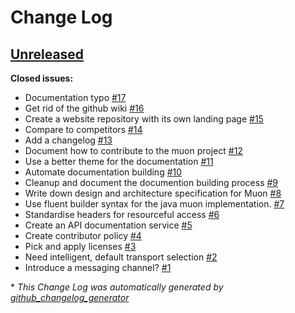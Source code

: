# Change Log

## [Unreleased](https://github.com/muoncore/documentation/tree/HEAD)

**Closed issues:**

- Documentation typo [\#17](https://github.com/muoncore/documentation/issues/17)
- Get rid of the github wiki [\#16](https://github.com/muoncore/documentation/issues/16)
- Create a website repository with its own landing page [\#15](https://github.com/muoncore/documentation/issues/15)
- Compare to competitors [\#14](https://github.com/muoncore/documentation/issues/14)
- Add a changelog [\#13](https://github.com/muoncore/documentation/issues/13)
- Document how to contribute to the muon project [\#12](https://github.com/muoncore/documentation/issues/12)
- Use a better theme for the documentation [\#11](https://github.com/muoncore/documentation/issues/11)
- Automate documentation building [\#10](https://github.com/muoncore/documentation/issues/10)
- Cleanup and document the documention building process [\#9](https://github.com/muoncore/documentation/issues/9)
- Write down design and architecture specification for Muon [\#8](https://github.com/muoncore/documentation/issues/8)
- Use fluent builder syntax for the java muon implementation. [\#7](https://github.com/muoncore/documentation/issues/7)
- Standardise headers for resourceful access [\#6](https://github.com/muoncore/documentation/issues/6)
- Create an API documentation service  [\#5](https://github.com/muoncore/documentation/issues/5)
- Create contributor policy [\#4](https://github.com/muoncore/documentation/issues/4)
- Pick and apply licenses [\#3](https://github.com/muoncore/documentation/issues/3)
- Need intelligent, default transport selection [\#2](https://github.com/muoncore/documentation/issues/2)
- Introduce a messaging channel? [\#1](https://github.com/muoncore/documentation/issues/1)



\* *This Change Log was automatically generated by [github_changelog_generator](https://github.com/skywinder/Github-Changelog-Generator)*